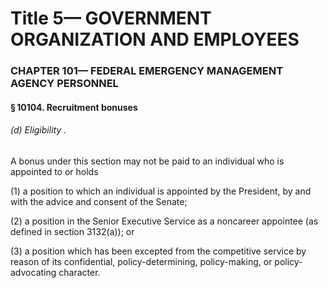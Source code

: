 
# Title 5— GOVERNMENT ORGANIZATION AND EMPLOYEES
### CHAPTER 101— FEDERAL EMERGENCY MANAGEMENT AGENCY PERSONNEL
#### § 10104. Recruitment bonuses
###### (d) Eligibility .

A bonus under this section may not be paid to an individual who is appointed to or holds

(1) a position to which an individual is appointed by the President, by and with the advice and consent of the Senate;

(2) a position in the Senior Executive Service as a noncareer appointee (as defined in section 3132(a)); or

(3) a position which has been excepted from the competitive service by reason of its confidential, policy-determining, policy-making, or policy-advocating character.
